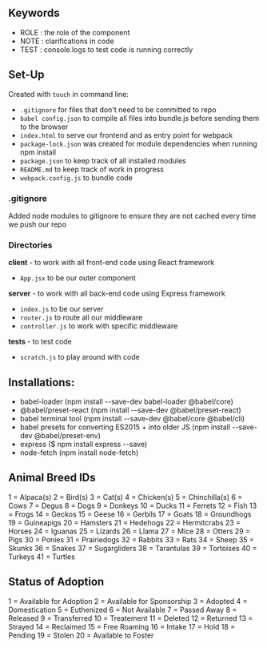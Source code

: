 ## Keywords
- ROLE : the role of the component
- NOTE : clarifications in code
- TEST : console.logs to test code is running correctly

## Set-Up
Created with `touch` in command line: 
- `.gitignore` for files that don't need to be committed to repo
- `babel config.json` to compile all files into bundle.js before sending them to the browser
- `index.html` to serve our frontend and as entry point for webpack
- `package-lock.json` was created for module dependencies when running npm install
- `package.json` to keep track of all installed modules
- `README.md` to keep track of work in progress
- `webpack.config.js` to bundle code

### .gitignore
Added node modules to gitignore to ensure they are not cached every time we push our repo

### Directories
**client** - to work with all front-end code using React framework
- `App.jsx` to be our outer component
    
**server** - to work with all back-end code using Express framework
- `index.js` to be our server
- `router.js` to route all our middleware
- `controller.js` to work with specific middleware

**tests** - to test code
- `scratch.js` to play around with code

## Installations:
- babel-loader (npm install --save-dev babel-loader @babel/core)
- @babel/preset-react (npm install --save-dev @babel/preset-react)
- babel terminal tool (npm install --save-dev @babel/core @babel/cli)
- babel presets for converting ES2015 + into older JS (npm install --save-dev @babel/preset-env)
- express ($ npm install express --save)
- node-fetch (npm install node-fetch)

## Animal Breed IDs
1 = Alpaca(s)
2 = Bird(s)
3 = Cat(s)
4 = Chicken(s)
5 = Chinchilla(s)
6 = Cows
7 = Degus
8 = Dogs
9 = Donkeys
10 = Ducks
11 = Ferrets
12 = Fish
13 = Frogs
14 = Geckos
15 = Geese
16 = Gerbils
17 = Goats
18 = Groundhogs
19 = Guineapigs
20 = Hamsters
21 = Hedehogs
22 = Hermitcrabs
23 = Horses
24 = Iguanas
25 = Lizards
26 = Llama
27 = Mice
28 = Otters
29 = Pigs
30 = Ponies
31 = Prairiedogs
32 = Rabbits
33 = Rats
34 = Sheep
35 = Skunks
36 = Snakes
37 = Sugargliders
38 = Tarantulas
39 = Tortoises
40 = Turkeys
41 = Turtles

## Status of Adoption
1 = Available for Adoption
2 = Available for Sponsorship
3 = Adopted
4 = Domestication
5 = Euthenized
6 = Not Available
7 = Passed Away
8 = Released
9 = Transferred
10 = Treatement
11 = Deleted
12 = Returned
13 = Strayed
14 = Reclaimed
15 = Free Roaming
16 = Intake
17 = Hold
18 = Pending
19 = Stolen
20 = Available to Foster
